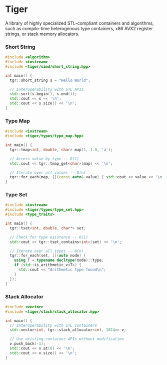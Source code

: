 # Tiger

 A library of highly specialized STL-compliant containers and algorithms, such as compile-time heterogenous type containers, x86 AVX2 register strings, or stack memory allocators. 

### Short String

```cpp
#include <algorithm>
#include <iostream>
#include <tiger/simd/short_string.hpp>

int main() {
  tgr::short_string s = "Hello World";

  // Interoperability with STL APIs
  std::sort(s.begin(), s.end());
  std::cout << s << '\n';
  std::cout << s.size() << '\n';
}
```

### Type Map

```cpp
#include <iostream>
#include <tiger/types/type_map.hpp>

int main() {
  tgr::tmap<int, double, char> map(1, 1.0, 'a');

  // Access value by type -- O(1)
  std::cout << tgr::tmap_get<char>(map) << '\n';

  // Iterate over all values -- O(n)
  tgr::for_each(map, [](const auto& value) { std::cout << value << '\n'; });
}
```

### Type Set

```cpp
#include <iostream>
#include <tiger/types/type_set.hpp>
#include <type_traits>

int main() {
  tgr::tset<int, double, char*> set;

  // Check for type existence -- O(1)
  std::cout << tgr::tset_contains<int>(set) << '\n';

  // Iterate over all types -- O(n)
  tgr::for_each(set, [](auto node) {
    using T = typename decltype(node)::type;
    if (std::is_arithmetic_v<T>) {
      std::cout << "Arithmetic type found\n";
    }
  });
}
```

### Stack Allocator

```cpp
#include <vector>
#include <tiger/stack/stack_allocator.hpp>

int main() {
  // Interoperability with STL containers
  std::vector<int, tgr::stack_allocator<int, 1024>> v;

  // Use existing container APIs without modification
  v.push_back(-1);
  std::cout << v.at(0) << '\n';
  std::cout << v.size() << '\n';
}
```
